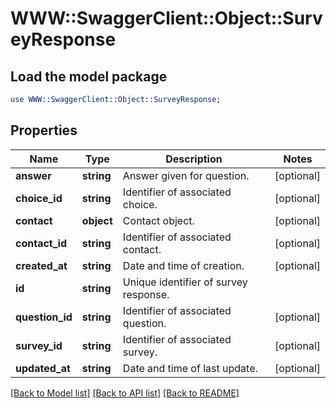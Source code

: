 # WWW::SwaggerClient::Object::SurveyResponse

## Load the model package
```perl
use WWW::SwaggerClient::Object::SurveyResponse;
```

## Properties
Name | Type | Description | Notes
------------ | ------------- | ------------- | -------------
**answer** | **string** | Answer given for question. | [optional] 
**choice_id** | **string** | Identifier of associated choice. | [optional] 
**contact** | **object** | Contact object. | [optional] 
**contact_id** | **string** | Identifier of associated contact. | [optional] 
**created_at** | **string** | Date and time of creation. | [optional] 
**id** | **string** | Unique identifier of survey response. | 
**question_id** | **string** | Identifier of associated question. | [optional] 
**survey_id** | **string** | Identifier of associated survey. | [optional] 
**updated_at** | **string** | Date and time of last update. | [optional] 

[[Back to Model list]](../README.md#documentation-for-models) [[Back to API list]](../README.md#documentation-for-api-endpoints) [[Back to README]](../README.md)


